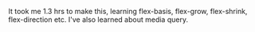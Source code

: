 It took me 1.3 hrs to make this, 
learning flex-basis, flex-grow, flex-shrink, flex-direction etc. 
I've also learned about media query.
